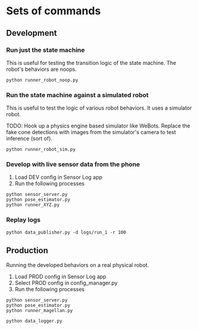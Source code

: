 # Sets of commands

## Development

### Run just the state machine

This is useful for testing the transition logic of the state machine. The robot's behaviors are noops.

```
python runner_robot_noop.py
```

### Run the state machine against a simulated robot

This is useful to test the logic of various robot behaviors. It uses a simulator robot.

TODO: Hook up a physics engine based simulator like WeBots. Replace the fake cone detections with images from the simulator's camera to test inference (sort of).

```
python runner_robot_sim.py
```

### Develop with live sensor data from the phone

1. Load DEV config in Sensor Log app
2. Run the following processes

```
python sensor_server.py
python pose_estimator.py
python runner_XYZ.py
```

### Replay logs

```
python data_publisher.py -d logs/run_1 -r 100
```

## Production

Running the developed behaviors on a real physical robot.

1. Load PROD config in Sensor Log app
2. Select PROD config in config_manager.py
3. Run the following processes

```
python sensor_server.py
python pose_estimator.py
python runner_magellan.py

python data_logger.py
```
